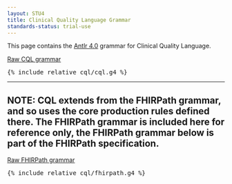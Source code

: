 ```yaml
---
layout: STU4
title: Clinical Quality Language Grammar
standards-status: trial-use
---
```


This page contains the [Antlr 4.0](http://www.antlr.org/) grammar for Clinical Quality Language.

<a id="cql" href="cql/cql.g4">Raw CQL grammar</a>

<pre>
{% include_relative cql/cql.g4 %}
</pre>

----
NOTE: CQL extends from the FHIRPath grammar, and so uses the core production rules defined there. The FHIRPath grammar is included here for reference only, the FHIRPath grammar below is part of the FHIRPath specification.
----

<a id="fhirpath" href="cql/fhirpath.g4">Raw FHIRPath grammar</a>

<pre>
{% include_relative cql/fhirpath.g4 %}
</pre>